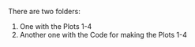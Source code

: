 There are two folders:
1) One with the Plots 1-4
2) Another one with the Code for making the Plots 1-4

